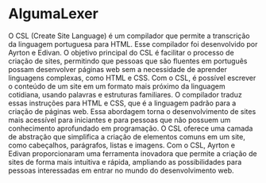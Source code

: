 # AlgumaLexer
O CSL (Create Site Language) é um compilador que permite a transcrição da linguagem portuguesa para HTML. Esse compilador foi desenvolvido por Ayrton e Edivan. O objetivo principal do CSL é facilitar o processo de criação de sites, permitindo que pessoas que são fluentes em português possam desenvolver páginas web sem a necessidade de aprender linguagens complexas, como HTML e CSS. Com o CSL, é possível escrever o conteúdo de um site em um formato mais próximo da linguagem cotidiana, usando palavras e estruturas familiares. O compilador traduz essas instruções para HTML e CSS, que é a linguagem padrão para a criação de páginas web. Essa abordagem torna o desenvolvimento de sites mais acessível para iniciantes e para pessoas que não possuem um conhecimento aprofundado em programação. O CSL oferece uma camada de abstração que simplifica a criação de elementos comuns em um site, como cabeçalhos, parágrafos, listas e imagens. Com o CSL, Ayrton e Edivan proporcionaram uma ferramenta inovadora que permite a criação de sites de forma mais intuitiva e rápida, ampliando as possibilidades para pessoas interessadas em entrar no mundo do desenvolvimento web.
